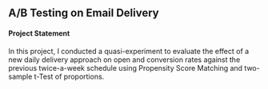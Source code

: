 ## A/B Testing on Email Delivery

#### Project Statement

In this project, I conducted a quasi-experiment to evaluate the effect of a new daily delivery approach on open and conversion rates against the previous twice-a-week schedule using Propensity Score Matching and two-sample t-Test of proportions.
